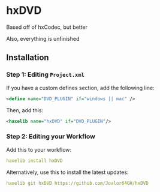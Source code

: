 # hxDVD
Based off of hxCodec, but better

Also, everything is unfinished

## Installation

### Step 1: Editing `Project.xml`
If you have a custom defines section, add the following line:

```xml
<define name="DVD_PLUGIN" if="windows || mac" />
```

Then, add this:

```xml
<haxelib name="hxDVD" if="DVD_PLUGIN"/>
```

### Step 2: Editing your Workflow
Add this to your workflow:

```yml
haxelib install hxDVD
```

Alternatively, use this to install the latest updates:
```yml
haxelib git hxDVD https://github.com/Joalor64GH/hxDVD
```
